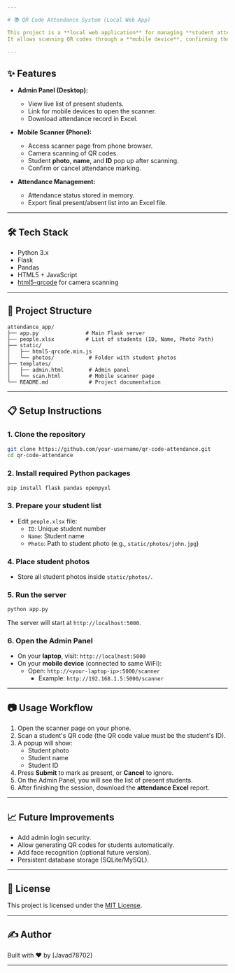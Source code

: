 ```yaml
---

# 📚 QR Code Attendance System (Local Web App)

This project is a **local web application** for managing **student attendance** using **QR code scanning**.  
It allows scanning QR codes through a **mobile device**, confirming the student's identity with a **photo popup**, and recording attendance in **Excel format**.

---
```


## ✨ Features

- **Admin Panel (Desktop):**
  - View live list of present students.
  - Link for mobile devices to open the scanner.
  - Download attendance record in Excel.

- **Mobile Scanner (Phone):**
  - Access scanner page from phone browser.
  - Camera scanning of QR codes.
  - Student **photo**, **name**, and **ID** pop up after scanning.
  - Confirm or cancel attendance marking.

- **Attendance Management:**
  - Attendance status stored in memory.
  - Export final present/absent list into an Excel file.

---

## 🛠️ Tech Stack

- Python 3.x
- Flask
- Pandas
- HTML5 + JavaScript
- [html5-qrcode](https://github.com/mebjas/html5-qrcode) for camera scanning

---

## 📂 Project Structure

```
attendance_app/
├── app.py               # Main Flask server
├── people.xlsx          # List of students (ID, Name, Photo Path)
├── static/
│   ├── html5-qrcode.min.js
│   └── photos/           # Folder with student photos
├── templates/
│   ├── admin.html        # Admin panel
│   └── scan.html         # Mobile scanner page
└── README.md             # Project documentation
```

---

## 📋 Setup Instructions

### 1. Clone the repository
```bash
git clone https://github.com/your-username/qr-code-attendance.git
cd qr-code-attendance
```

### 2. Install required Python packages
```bash
pip install flask pandas openpyxl
```

### 3. Prepare your student list
- Edit `people.xlsx` file:
  - `ID`: Unique student number
  - `Name`: Student name
  - `Photo`: Path to student photo (e.g., `static/photos/john.jpg`)

### 4. Place student photos
- Store all student photos inside `static/photos/`.

### 5. Run the server
```bash
python app.py
```

The server will start at `http://localhost:5000`.

### 6. Open the Admin Panel
- On your **laptop**, visit: `http://localhost:5000`
- On your **mobile device** (connected to same WiFi):
  - Open: `http://<your-laptop-ip>:5000/scanner`
    - Example: `http://192.168.1.5:5000/scanner`

---

## 📷 Usage Workflow

1. Open the scanner page on your phone.
2. Scan a student's QR code (the QR code value must be the student's ID).
3. A popup will show:
   - Student photo
   - Student name
   - Student ID
4. Press **Submit** to mark as present, or **Cancel** to ignore.
5. On the Admin Panel, you will see the list of present students.
6. After finishing the session, download the **attendance Excel** report.

---

## 📈 Future Improvements

- Add admin login security.
- Allow generating QR codes for students automatically.
- Add face recognition (optional future version).
- Persistent database storage (SQLite/MySQL).

---

## 📜 License

This project is licensed under the [MIT License](LICENSE).

---

## ✍️ Author

Built with ❤️ by [Javad78702]

---
